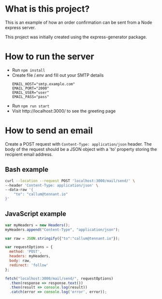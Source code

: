 # What is this project?

This is an example of how an order confirmation can be sent from a Node express
server.

This project was initially created using the express-generator package.

# How to run the server

* Run `npm install`
* Create file /.env and fill out your SMTP details
	```
	EMAIL_HOST="smtp.example.com"
	EMAIL_PORT="2000"
	EMAIL_USER="user"
	EMAIL_PASS="pass"
	```
* Run `npm run start`
* Visit http://localhost:3000/ to see the greeting page

# How to send an email

Create a POST request with `Content-Type: application/json` header. The body of
the request should be a JSON object with a 'to' property storing the recipient
email address.

## Bash example

```bash
curl --location --request POST 'localhost:3000/mail/send/' \
--header 'Content-Type: application/json' \
--data-raw '{
    "to": "callum@tennant.io"
}'
```

## JavaScript example

```js
var myHeaders = new Headers();
myHeaders.append("Content-Type", "application/json");

var raw = JSON.stringify({"to":"callum@tennant.io"});

var requestOptions = {
  method: 'POST',
  headers: myHeaders,
  body: raw,
  redirect: 'follow'
};

fetch("localhost:3000/mail/send/", requestOptions)
  .then(response => response.text())
  .then(result => console.log(result))
  .catch(error => console.log('error', error));
```